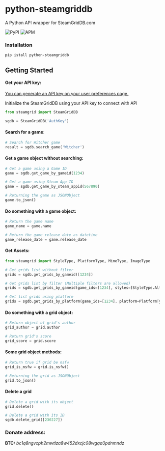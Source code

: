 # python-steamgriddb
A Python API wrapper for SteamGridDB.com

![PyPI](https://img.shields.io/pypi/v/python-steamgriddb?style=for-the-badge)
![APM](https://img.shields.io/apm/l/github?style=for-the-badge)

### Installation
```shell
pip istall python-steamgriddb
```

## Getting Started
#### Get your API key:
[You can generate an API key on your user preferences page.](https://www.steamgriddb.com/profile/preferences)


Initialize the SteamGridDB using your API key to connect with API
```python
from steamgrid import SteamGridDB

sgdb = SteamGridDB('AuthKey')
```

#### Search for a game:
```python
# Search for Witcher game
result = sgdb.search_game('Witcher')
```

#### Get a game object without searching:
```python
# Get a game using a Game ID
game = sgdb.get_game_by_gameid(1234)

# Get a game using Steam App ID
game = sgdb.get_game_by_steam_appid(567890)

# Returning the game as JSONObject
game.to_json()
```

#### Do something with a game object:
```python
# Return the game name
game_name = game.name

# Return the game release date as datetime
game_release_date = game.release_date
```

#### Get Assets:
```python
from steamgrid import StyleType, PlatformType, MimeType, ImageType

# Get grids list without filter
grids = sgdb.get_grids_by_gameid([1234])

# Get grids list by filter (Multiple filters are allowed)
grids = sgdb.get_grids_by_gameid(game_ids=[1234], styles=[StyleType.Alternate], mimes=[MimeType.PNG], types=[ImageType.Static], is_nsfw=True)

# Get list grids using platform
grids = sgdb.get_grids_by_platform(game_ids=[1234], platform=PlatformType.origin)
```

#### Do something with a grid object:
```python
# Return object of grid's author
grid_author = grid.author

# Return grid's score
grid_score = grid.score
```

#### Some grid object methods:
```python
# Return true if grid be nsfw
grid_is_nsfw = grid.is_nsfw()

# Returning the grid as JSONObject
grid.to_json()
```

#### Delete a grid
```python
# Delete a grid with its object
grid.delete()

# Delete a grid with its ID
sgdb.delete_grid([230227])
```


### Donate address:

**BTC:** *bc1q8ngvcph2mwtlza8w452dxcjc08wgqa0pdnmndz*